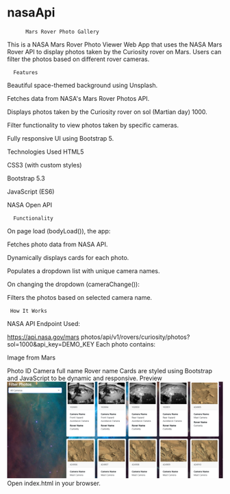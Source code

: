 # nasaApi 
 
          Mars Rover Photo Gallery 
This is a NASA Mars Rover Photo Viewer Web App that uses the NASA Mars 
Rover API to display photos taken by the Curiosity rover on Mars. Users 
can filter the photos based on different rover cameras. 
 
      Features 
Beautiful space-themed background using Unsplash. 
 
Fetches data from NASA's Mars Rover Photos API. 
 
Displays photos taken by the Curiosity rover on sol (Martian day) 1000. 
 
Filter functionality to view photos taken by specific cameras. 
 
Fully responsive UI using Bootstrap 5. 
 
   Technologies Used 
HTML5 
 
CSS3 (with custom styles) 
 
Bootstrap 5.3 
 
JavaScript (ES6) 
 
NASA Open API 
 
      Functionality 
On page load (bodyLoad()), the app: 
 
Fetches photo data from NASA API. 
 
Dynamically displays cards for each photo. 
 
Populates a dropdown list with unique camera names. 
 
On changing the dropdown (cameraChange()): 
 
Filters the photos based on selected camera name. 
 
     How It Works 
NASA API Endpoint Used: 
 
 
https://api.nasa.gov/mars
photos/api/v1/rovers/curiosity/photos?sol=1000&api_key=DEMO_KEY 
Each photo contains: 
 
Image from Mars 
 
Photo ID 
Camera full name 
Rover name 
Cards are styled using Bootstrap and JavaScript to be dynamic and 
responsive. 
Preview 
![alt text](ns.PNG)
Open index.html in your browser. 
